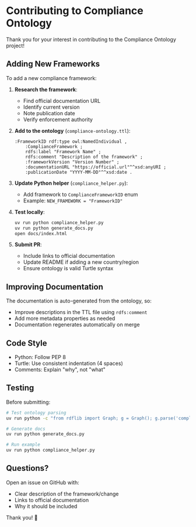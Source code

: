 # Contributing to Compliance Ontology

Thank you for your interest in contributing to the Compliance Ontology project!

## Adding New Frameworks

To add a new compliance framework:

1. **Research the framework**:
   - Find official documentation URL
   - Identify current version
   - Note publication date
   - Verify enforcement authority

2. **Add to the ontology** (`compliance-ontology.ttl`):
   ```turtle
   :FrameworkID rdf:type owl:NamedIndividual ,
       :ComplianceFramework ;
       rdfs:label "Framework Name" ;
       rdfs:comment "Description of the framework" ;
       :frameworkVersion "Version Number" ;
       :documentationURL "https://official.url"^^xsd:anyURI ;
       :publicationDate "YYYY-MM-DD"^^xsd:date .
   ```

3. **Update Python helper** (`compliance_helper.py`):
   - Add framework to `ComplianceFrameworkID` enum
   - Example: `NEW_FRAMEWORK = "FrameworkID"`

4. **Test locally**:
   ```bash
   uv run python compliance_helper.py
   uv run python generate_docs.py
   open docs/index.html
   ```

5. **Submit PR**:
   - Include links to official documentation
   - Update README if adding a new country/region
   - Ensure ontology is valid Turtle syntax

## Improving Documentation

The documentation is auto-generated from the ontology, so:
- Improve descriptions in the TTL file using `rdfs:comment`
- Add more metadata properties as needed
- Documentation regenerates automatically on merge

## Code Style

- Python: Follow PEP 8
- Turtle: Use consistent indentation (4 spaces)
- Comments: Explain "why", not "what"

## Testing

Before submitting:
```bash
# Test ontology parsing
uv run python -c "from rdflib import Graph; g = Graph(); g.parse('compliance-ontology.ttl', format='turtle'); print(f'✓ Valid: {len(g)} triples')"

# Generate docs
uv run python generate_docs.py

# Run example
uv run python compliance_helper.py
```

## Questions?

Open an issue on GitHub with:
- Clear description of the framework/change
- Links to official documentation
- Why it should be included

Thank you! 🙏
